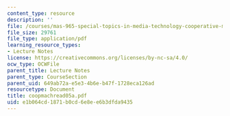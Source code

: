 ```yaml
---
content_type: resource
description: ''
file: /courses/mas-965-special-topics-in-media-technology-cooperative-machines-fall-2003/e1b064cd1871b0cd6e8ee6b3dfda9435_coopmachread05a.pdf
file_size: 29761
file_type: application/pdf
learning_resource_types:
- Lecture Notes
license: https://creativecommons.org/licenses/by-nc-sa/4.0/
ocw_type: OCWFile
parent_title: Lecture Notes
parent_type: CourseSection
parent_uid: 649ab72a-e5e3-4b6e-b47f-1728eca126ad
resourcetype: Document
title: coopmachread05a.pdf
uid: e1b064cd-1871-b0cd-6e8e-e6b3dfda9435
---
```

